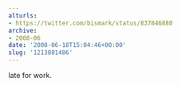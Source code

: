 ```yaml
---
alturls:
- https://twitter.com/bismark/status/837846880
archive:
- 2008-06
date: '2008-06-18T15:04:46+00:00'
slug: '1213801486'
---
```


late for work.

